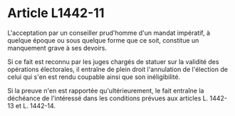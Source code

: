 # Article L1442-11

L'acceptation par un conseiller prud'homme d'un mandat impératif, à quelque époque ou sous quelque forme que ce soit, constitue un manquement grave à ses devoirs.

Si ce fait est reconnu par les juges chargés de statuer sur la validité des opérations électorales, il entraîne de plein droit l'annulation de l'élection de celui qui s'en est rendu coupable ainsi que son inéligibilité.

Si la preuve n'en est rapportée qu'ultérieurement, le fait entraîne la déchéance de l'intéressé dans les conditions prévues aux articles L. 1442-13 et L. 1442-14.